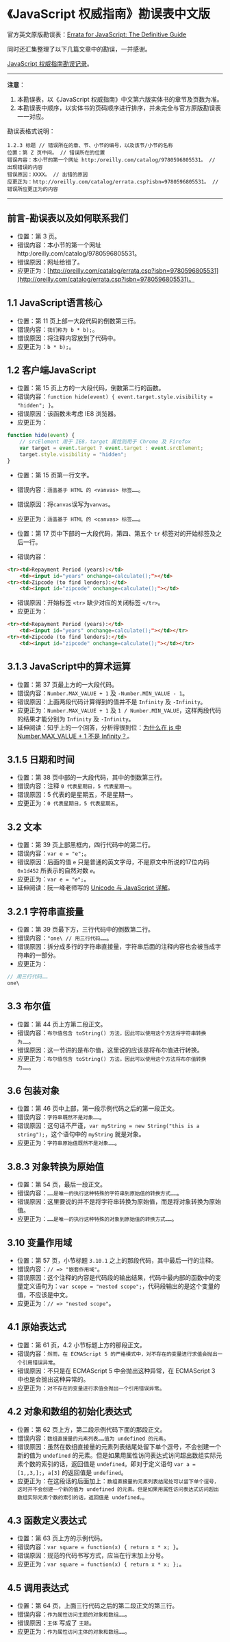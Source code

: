 # 《JavaScript 权威指南》勘误表中文版

官方英文原版勘误表：[Errata for JavaScript: The Definitive Guide](http://www.oreilly.com/catalog/errata.csp?isbn=9780596805531)

同时还汇集整理了以下几篇文章中的勘误，一并感谢。

[JavaScript 权威指南勘误记录](https://blog.xinshangshangxin.com/2015/04/05/JavaScript%E6%9D%83%E5%A8%81%E6%8C%87%E5%8D%97%E5%8B%98%E8%AF%AF%E8%AE%B0%E5%BD%95/)。

---

**注意**：

1. 本勘误表，以《JavaScript 权威指南》中文第六版实体书的章节及页数为准。
1. 本勘误表中顺序，以实体书的页码顺序进行排序，并未完全与官方原版勘误表一一对应。

勘误表格式说明：

```text
1.2.3 标题 // 错误所在的章、节、小节的编号，以及该节/小节的名称
位置：第 Z 页中间。 // 错误所在的位置
错误内容：本小节的第一个网址 http:/oreilly.com/catalog/9780596805531。 // 出现错误的内容
错误原因：XXXX。 // 出错的原因
应更正为：http://oreilly.com/catalog/errata.csp?isbn=9780596805531。 // 错误所应更正为的内容
```

---

## 前言-勘误表以及如何联系我们

- 位置：第 3 页。
- 错误内容：本小节的第一个网址 http:/oreilly.com/catalog/9780596805531。
- 错误原因：网址给错了。
- 应更正为：[http://oreilly.com/catalog/errata.csp?isbn=9780596805531](http://oreilly.com/catalog/errata.csp?isbn=9780596805531)。

## 1.1 JavaScript语言核心

- 位置：第 11 页上部一大段代码的倒数第三行。
- 错误内容：`我们称为 b * b);`。
- 错误原因：将注释内容放到了代码中。
- 应更正为：`b * b);`。

## 1.2 客户端JavaScript

- 位置：第 15 页上方的一大段代码，倒数第二行的函数。
- 错误内容：`function hide(event) { event.target.style.visibility = "hidden"; }`。
- 错误原因：该函数未考虑 IE8 浏览器。
- 应更正为：

```js
function hide(event) {
    // srcElement 用于 IE8，target 属性则用于 Chrome 及 Firefox
    var target = event.target ? event.target : event.srcElement;
    target.style.visibility = "hidden";
}
```

- 位置：第 15 页第一行文字。
- 错误内容：`涵盖基于 HTML 的 <vanvas> 标签……`。
- 错误原因：将`canvas`误写为`vanvas`。
- 应更正为：`涵盖基于 HTML 的 <canvas> 标签……`。

- 位置：第 17 页中下部的一大段代码，第四、第五个 `tr` 标签对的开始标签及之后一行。
- 错误内容：

```html
<tr><td>Repayment Period (years):</td>
    <td><input id="years" onchange=calculate();"></td>
<tr><td>Zipcode (to find lenders):</td>
    <td><input id="zipcode" onchange=calculate();"></td>
```

- 错误原因：开始标签 `<tr>` 缺少对应的关闭标签 `</tr>`。
- 应更正为：

```html
<tr><td>Repayment Period (years):</td>
    <td><input id="years" onchange=calculate();"></td></tr>
<tr><td>Zipcode (to find lenders):</td>
    <td><input id="zipcode" onchange=calculate();"></td></tr>
```

## 3.1.3 JavaScript中的算术运算

- 位置：第 37 页最上方的一大段代码。
- 错误内容：`Number.MAX_VALUE + 1` 及 `-Number.MIN_VALUE - 1`。
- 错误原因：上面两段代码计算得到的值并不是 `Infinity` 及 `-Infinity`。
- 应更正为：`Number.MAX_VALUE + 1` 及 `1 / Number.MIN_VALUE`，这样两段代码的结果才能分别为 `Infinity` 及 `-Infinity`。
- 延伸阅读：知乎上的一个回答，分析得很到位：[为什么在 js 中 Number.MAX_VALUE + 1 不是 Infinity？](https://www.zhihu.com/question/24423421/answer/140269663)。

## 3.1.5 日期和时间

- 位置：第 38 页中部的一大段代码，其中的倒数第三行。
- 错误内容：注释 `0 代表星期日，5 代表星期一`。
- 错误原因：5 代表的是星期五，不是星期一。
- 应更正为：`0 代表星期日，5 代表星期五`。

## 3.2 文本

- 位置：第 39 页上部黑框内，四行代码中的第二行。
- 错误内容：`var e = "e";`。
- 错误原因：后面的值 `e` 只是普通的英文字母，不是原文中所说的17位内码 `0x1d452` 所表示的自然对数 `𝑒`。
- 应更正为：`var e = "𝑒";`。
- 延伸阅读：阮一峰老师写的 [Unicode 与 JavaScript 详解](http://www.ruanyifeng.com/blog/2014/12/unicode.html)。

## 3.2.1 字符串直接量

- 位置：第 39 页最下方，三行代码中的倒数第二行。
- 错误内容：`"one\ // 用三行代码……`。
- 错误原因：拆分成多行的字符串直接量，字符串后面的注释内容也会被当成字符串的一部分。
- 应更正为：

```js
// 用三行代码……
one\
```

## 3.3 布尔值

- 位置：第 44 页上方第二段正文。
- 错误内容：`布尔值包含 toString() 方法，因此可以使用这个方法将字符串转换为……`。
- 错误原因：这一节讲的是布尔值，这里说的应该是将布尔值进行转换。
- 应更正为：`布尔值包含 toString() 方法，因此可以使用这个方法将布尔值转换为……`。

## 3.6 包装对象

- 位置：第 46 页中上部，第一段示例代码之后的第一段正文。
- 错误内容：`字符串既然不是对象……`。
- 错误原因：这句话不严谨，`var myString = new String("this is a string");`，这个语句中的 `myString` 就是对象。
- 应更正为：`字符串原始值既然不是对象……`。

## 3.8.3 对象转换为原始值

- 位置：第 54 页，最后一段正文。
- 错误内容：`……是唯一的执行这种特殊的字符串到原始值的转换方式……`。
- 错误原因：这里要说的并不是将字符串转换为原始值，而是将对象转换为原始值。
- 应更正为：`……是唯一的执行这种特殊的对象到原始值的转换方式……`。

## 3.10 变量作用域

- 位置：第 57 页，小节标题 `3.10.1` 之上的那段代码，其中最后一行的注释。
- 错误内容：`// => "嵌套作用域"`。
- 错误原因：这个注释的内容是代码段的输出结果，代码中最内部的函数中的变量定义语句为：`var scope = "nested scope";`，代码段输出的是这个变量的值，不应该是中文。
- 应更正为：`// => "nested scope"`。

## 4.1 原始表达式

- 位置：第 61 页，4.2 小节标题上方的那段正文。
- 错误内容：`然而，在 ECMAScript 5 的严格模式中，对不存在的变量进行求值会抛出一个引用错误异常`。
- 错误原因：不只是在 ECMAScript 5 中会抛出这种异常，在 ECMAScript 3 中也是会抛出这种异常的。
- 应更正为：`对不存在的变量进行求值会抛出一个引用错误异常`。

## 4.2 对象和数组的初始化表达式

- 位置：第 62 页上方，第二段示例代码下面的那段正文。
- 错误内容：`数组直接量的元素列表……值为 undefined 的元素`。
- 错误原因：虽然在数组直接量的元素列表结尾处留下单个逗号，不会创建一个新的值为 `undefined` 的元素。但是如果用属性访问表达式访问超出数组实际元素个数的索引的话，返回值是 `undefined`。即对于定义语句 `var a = [1,,3,];`，`a[3]` 的返回值是 `undefined`。
- 应更正为：在这段话的后面加上：`数组直接量的元素列表结尾处可以留下单个逗号，这时并不会创建一个新的值为 undefined 的元素。但是如果用属性访问表达式访问超出数组实际元素个数的索引的话，返回值是 undefined。`。

## 4.3 函数定义表达式

- 位置：第 63 页上方的示例代码。
- 错误内容：`var square = function(x) { return x * x; }`。
- 错误原因：规范的代码书写方式，应当在行末加上分号。
- 应更正为：`var square = function(x) { return x * x; };`。

## 4.5 调用表达式

- 位置：第 64 页，上面三行代码之后的第二段正文的第三行。
- 错误内容：`作为属性访问主题的对象和数组……`。
- 错误原因：`主体` 写成了 `主题`。
- 应更正为：`作为属性访问主体的对象和数组……`。